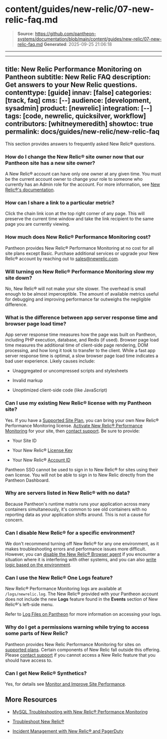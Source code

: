 # content/guides/new-relic/07-new-relic-faq.md

> **Source**: https://github.com/pantheon-systems/documentation/blob/main/content/guides/new-relic/07-new-relic-faq.md
> **Generated**: 2025-09-25 21:06:18

---

---
title: New Relic Performance Monitoring on Pantheon
subtitle: New Relic FAQ
description: Get answers to your New Relic questions.
contenttype: [guide]
innav: [false]
categories: [track, faq]
cms: [--]
audience: [development, sysadmin]
product: [newrelic]
integration: [--]
tags: [code, newrelic, quicksilver, workflow]
contributors: [whitneymeredith]
showtoc: true
permalink: docs/guides/new-relic/new-relic-faq
---

This section provides answers to frequently asked New Relic&reg; questions.

### How do I change the New Relic&reg; site owner now that our Pantheon site has a new site owner?

A New Relic&reg; account can have only one owner at any given time. You must be the current account owner to change your role to someone who currently has an Admin role for the account. For more information, see [New Relic&reg;'s documentation](https://docs.newrelic.com/docs/accounts-partnerships/accounts/account-billing-usage/change-account-owner).

### How can I share a link to a particular metric?

Click the chain link icon at the top right corner of any page. This will preserve the current time window and take the link recipient to the same page you are currently viewing.

### How much does New Relic&reg; Performance Monitoring cost?

Pantheon provides New Relic&reg; Performance Monitoring at no cost for all site plans except Basic. Purchase additional services or upgrade your New Relic&reg; account by reaching out to [sales@newrelic.com](mailto:sales@newrelic.com).

### Will turning on New Relic&reg; Performance Monitoring slow my site down?

No, New Relic&reg; will not make your site slower. The overhead is small enough to be almost imperceptible. The amount of available metrics useful for debugging and improving performance far outweighs the negligible difference.

### What is the difference between app server response time and browser page load time?

App server response time measures how the page was built on Pantheon, including PHP execution, database, and Redis (if used). Browser page load time measures the additional time of client-side page rendering, DOM processing, and how long it took to transfer to the client. While a fast app server response time is optimal, a slow browser page load time indicates a bad user experience. Likely causes include:

- Unaggregated or uncompressed scripts and stylesheets

- Invalid markup

- Unoptimized client-side code (like JavaScript)

### Can I use my existing New Relic&reg; license with my Pantheon site?

Yes. If you have a [Supported Site Plan](#supported-site-plans), you can bring your own New Relic&reg; Performance Monitoring license. [Activate New Relic&reg; Performance Monitoring](#activate-new-relic-performance-monitoring) for your site, then [contact support](/guides/support/contact-support/). Be sure to provide:

- Your Site ID

- Your New Relic&reg; [License Key](https://docs.newrelic.com/docs/accounts/install-new-relic/account-setup/license-key#finding)

- Your New Relic&reg; [Account ID](https://docs.newrelic.com/docs/accounts/install-new-relic/account-setup/account-id#finding)

<Alert title="Note"  type="info" >

Pantheon SSO cannot be used to sign in to New Relic&reg; for sites using their own license. You will not be able to sign in to New Relic directly from the Pantheon Dashboard.

</Alert>

### Why are servers listed in New Relic&reg; with no data?

Because Pantheon's runtime matrix runs your application across many containers simultaneously, it's common to see old containers with no reporting data as your application shifts around. This is not a cause for concern.

### Can I disable New Relic&reg; for a specific environment?

We don't recommend turning off New Relic&reg; for any one environment, as it makes troubleshooting errors and performance issues more difficult. However, you can [disable the New Relic&reg; Browser agent](/guides/new-relic/troubleshoot-new-relic#disable-new-relic-browser-monitoring-agent) if you encounter a situation where it is interfering with other systems, and you can also [write logic based on the environment](/guides/php/wp-config-php#environment-specific-configuration).

### Can I use the New Relic&reg; One Logs feature?

New Relic&reg; Performance Monitoring logs are available at `/logs/newrelic.log`. The New Relic&reg; provided with your Pantheon account does not include the new **Logs** feature found in the **Events** section of New Relic&reg;'s left-side menu.

Refer to [Log Files on Pantheon](/guides/logs-pantheon) for more information on accessing your logs.

### Why do I get a permissions warning while trying to access some parts of New Relic?

Pantheon provides New Relic Performance Monitoring for sites on [supported plans](/guides/new-relic#supported-site-plans). Certain components of New Relic fall outside this offering. Please [contact support](/guides/support/contact-support/) if you cannot access a New Relic feature that you should have access to.

### Can I get New Relic&reg; Synthetics?

Yes, for details see [Monitor and Improve Site Performance](/guides/new-relic/monitor-new-relic/#configure-ping-monitors-synthetics-for-availability).

## More Resources

- [MySQL Troubleshooting with New Relic&reg; Performance Monitoring](/guides/new-relic/debug-mysql-new-relic)

- [Troubleshoot New Relic&reg;](/guides/new-relic/troubleshoot-new-relic)

- [Incident Management with New Relic&reg; and PagerDuty](/guides/pagerduty/)

